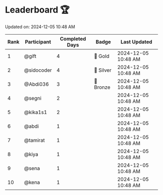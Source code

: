 # Leaderboard 🏆

Updated on: 2024-12-05 10:48 AM

| Rank | Participant       | Completed Days | Badge      | Last Updated         |
|------|-------------------|----------------|------------|----------------------|
| 1    | @gift             | 4              | 🏅 Gold     | 2024-12-05 10:48 AM |
| 2    | @sidocoder        | 4              | 🥈 Silver   | 2024-12-05 10:48 AM |
| 3    | @Abdi036          | 3              | 🥉 Bronze   | 2024-12-05 10:48 AM |
| 4    | @segni            | 2              |            | 2024-12-05 10:48 AM |
| 5    | @kika1s1          | 2              |            | 2024-12-05 10:48 AM |
| 6    | @abdi             | 1              |            | 2024-12-05 10:48 AM |
| 7    | @tamirat          | 1              |            | 2024-12-05 10:48 AM |
| 8    | @kiya             | 1              |            | 2024-12-05 10:48 AM |
| 9    | @sena             | 1              |            | 2024-12-05 10:48 AM |
| 10   | @kena             | 1              |            | 2024-12-05 10:48 AM |
